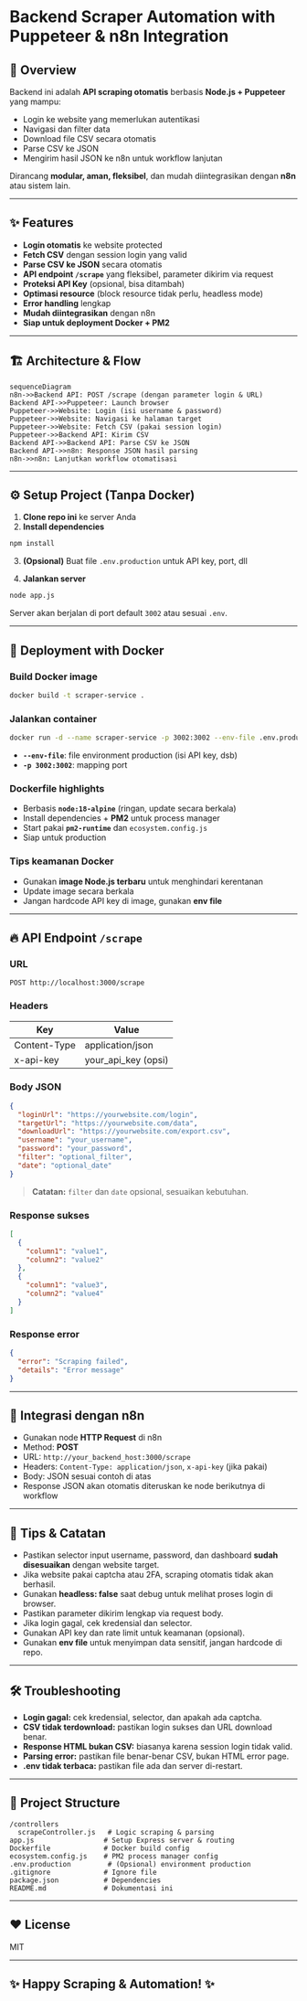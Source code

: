 # Backend Scraper Automation with Puppeteer & n8n Integration

## 🚀 Overview
Backend ini adalah **API scraping otomatis** berbasis **Node.js + Puppeteer** yang mampu:
- Login ke website yang memerlukan autentikasi
- Navigasi dan filter data
- Download file CSV secara otomatis
- Parse CSV ke JSON
- Mengirim hasil JSON ke n8n untuk workflow lanjutan

Dirancang **modular, aman, fleksibel**, dan mudah diintegrasikan dengan **n8n** atau sistem lain.

---

## ✨ Features
- **Login otomatis** ke website protected
- **Fetch CSV** dengan session login yang valid
- **Parse CSV ke JSON** secara otomatis
- **API endpoint `/scrape`** yang fleksibel, parameter dikirim via request
- **Proteksi API Key** (opsional, bisa ditambah)
- **Optimasi resource** (block resource tidak perlu, headless mode)
- **Error handling** lengkap
- **Mudah diintegrasikan** dengan n8n
- **Siap untuk deployment Docker + PM2**

---

## 🏗️ Architecture & Flow

```mermaid
sequenceDiagram
n8n->>Backend API: POST /scrape (dengan parameter login & URL)
Backend API->>Puppeteer: Launch browser
Puppeteer->>Website: Login (isi username & password)
Puppeteer->>Website: Navigasi ke halaman target
Puppeteer->>Website: Fetch CSV (pakai session login)
Puppeteer->>Backend API: Kirim CSV
Backend API->>Backend API: Parse CSV ke JSON
Backend API->>n8n: Response JSON hasil parsing
n8n->>n8n: Lanjutkan workflow otomatisasi
```

---

## ⚙️ Setup Project (Tanpa Docker)

1. **Clone repo ini** ke server Anda
2. **Install dependencies**

```bash
npm install
```

3. **(Opsional)** Buat file `.env.production` untuk API key, port, dll

4. **Jalankan server**

```bash
node app.js
```

Server akan berjalan di port default `3002` atau sesuai `.env`.

---

## 🐳 Deployment with Docker

### **Build Docker image**

```bash
docker build -t scraper-service .
```

### **Jalankan container**

```bash
docker run -d --name scraper-service -p 3002:3002 --env-file .env.production scraper-service
```

- **`--env-file`**: file environment production (isi API key, dsb)
- **`-p 3002:3002`**: mapping port

### **Dockerfile highlights**

- Berbasis **`node:18-alpine`** (ringan, update secara berkala)
- Install dependencies + **PM2** untuk process manager
- Start pakai **`pm2-runtime`** dan `ecosystem.config.js`
- Siap untuk production

### **Tips keamanan Docker**

- Gunakan **image Node.js terbaru** untuk menghindari kerentanan
- Update image secara berkala
- Jangan hardcode API key di image, gunakan **env file**

---

## 🔥 API Endpoint `/scrape`

### URL

```
POST http://localhost:3000/scrape
```

### Headers

| Key          | Value               |
|--------------|---------------------|
| Content-Type | application/json    |
| x-api-key    | your_api_key (opsi) |

### Body JSON

```json
{
  "loginUrl": "https://yourwebsite.com/login",
  "targetUrl": "https://yourwebsite.com/data",
  "downloadUrl": "https://yourwebsite.com/export.csv",
  "username": "your_username",
  "password": "your_password",
  "filter": "optional_filter",
  "date": "optional_date"
}
```

> **Catatan:** `filter` dan `date` opsional, sesuaikan kebutuhan.

### Response sukses

```json
[
  {
    "column1": "value1",
    "column2": "value2"
  },
  {
    "column1": "value3",
    "column2": "value4"
  }
]
```

### Response error

```json
{
  "error": "Scraping failed",
  "details": "Error message"
}
```

---

## 🤖 Integrasi dengan n8n

- Gunakan node **HTTP Request** di n8n
- Method: **POST**
- URL: `http://your_backend_host:3000/scrape`
- Headers: `Content-Type: application/json`, `x-api-key` (jika pakai)
- Body: JSON sesuai contoh di atas
- Response JSON akan otomatis diteruskan ke node berikutnya di workflow

---

## 📝 Tips & Catatan

- Pastikan selector input username, password, dan dashboard **sudah disesuaikan** dengan website target.
- Jika website pakai captcha atau 2FA, scraping otomatis tidak akan berhasil.
- Gunakan **headless: false** saat debug untuk melihat proses login di browser.
- Pastikan parameter dikirim lengkap via request body.
- Jika login gagal, cek kredensial dan selector.
- Gunakan API key dan rate limit untuk keamanan (opsional).
- Gunakan **env file** untuk menyimpan data sensitif, jangan hardcode di repo.

---

## 🛠️ Troubleshooting

- **Login gagal:** cek kredensial, selector, dan apakah ada captcha.
- **CSV tidak terdownload:** pastikan login sukses dan URL download benar.
- **Response HTML bukan CSV:** biasanya karena session login tidak valid.
- **Parsing error:** pastikan file benar-benar CSV, bukan HTML error page.
- **.env tidak terbaca:** pastikan file ada dan server di-restart.

---

## 📂 Project Structure

```
/controllers
  scrapeController.js   # Logic scraping & parsing
app.js                 # Setup Express server & routing
Dockerfile             # Docker build config
ecosystem.config.js    # PM2 process manager config
.env.production         # (Opsional) environment production
.gitignore             # Ignore file
package.json           # Dependencies
README.md              # Dokumentasi ini
```

---

## ❤️ License

MIT

---

## ✨ Happy Scraping & Automation! ✨

